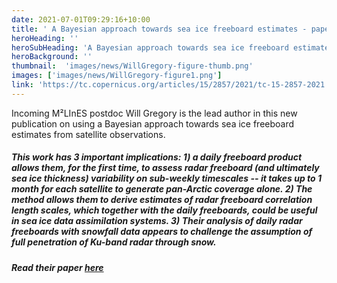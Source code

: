 ```yaml
---
date: 2021-07-01T09:29:16+10:00
title: ' A Bayesian approach towards sea ice freeboard estimates - paper by Will Gregory'
heroHeading: ''
heroSubHeading: 'A Bayesian approach towards sea ice freeboard estimates - paper by Will Gregory'
heroBackground: ''
thumbnail:  'images/news/WillGregory-figure-thumb.png'
images: ['images/news/WillGregory-figure1.png']
link: 'https://tc.copernicus.org/articles/15/2857/2021/tc-15-2857-2021.html'
---
```


Incoming M²LInES postdoc Will Gregory is the lead author in this new publication on using a Bayesian approach towards sea ice freeboard estimates from satellite observations.

##### This work has 3 important implications: 1) a daily freeboard product allows them, for the first time, to assess radar freeboard (and ultimately sea ice thickness) variability on sub-weekly timescales -- it takes up to 1 month for each satellite to generate pan-Arctic coverage alone. 2) The method allows them to derive estimates of radar freeboard correlation length scales, which together with the daily freeboards, could be useful in sea ice data assimilation systems. 3) Their analysis of daily radar freeboards with snowfall data appears to challenge the assumption of full penetration of Ku-band radar through snow.


##### Read their paper [here](https://tc.copernicus.org/articles/15/2857/2021/tc-15-2857-2021.html)
